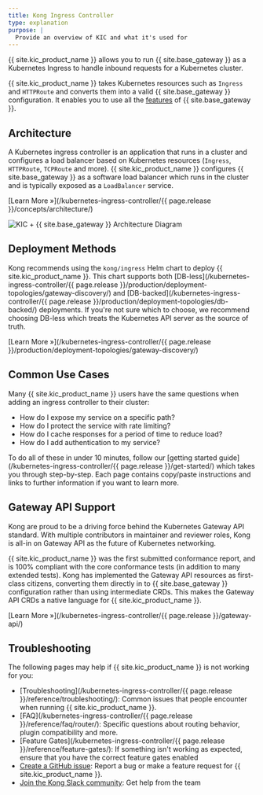 ```yaml
---
title: Kong Ingress Controller
type: explanation
purpose: |
  Provide an overview of KIC and what it's used for
---
```


{{ site.kic_product_name }} allows you to run {{ site.base_gateway }} as a Kubernetes Ingress to handle inbound requests for a Kubernetes cluster.

{{ site.kic_product_name }} takes Kubernetes resources such as `Ingress` and `HTTPRoute` and converts them into a valid {{ site.base_gateway }} configuration. It enables you to use all the [features](/gateway/latest/#features) of {{ site.base_gateway }}.

## Architecture

A Kubernetes ingress controller is an application that runs in a cluster and configures a load balancer based on Kubernetes resources (`Ingress`, `HTTPRoute`, `TCPRoute` and more). {{ site.kic_product_name }} configures {{ site.base_gateway }} as a software load balancer which runs in the cluster and is typically exposed as a `LoadBalancer` service.

[Learn More &raquo;](/kubernetes-ingress-controller/{{ page.release }}/concepts/architecture/)

![KIC + {{ site.base_gateway }} Architecture Diagram](/assets/images/products/kubernetes-ingress-controller/kic-gateway-arch.png)


## Deployment Methods

Kong recommends using the `kong/ingress` Helm chart to deploy {{ site.kic_product_name }}. This chart supports both [DB-less](/kubernetes-ingress-controller/{{ page.release }}/production/deployment-topologies/gateway-discovery/) and [DB-backed](/kubernetes-ingress-controller/{{ page.release }}/production/deployment-topologies/db-backed/) deployments. If you're not sure which to choose, we recommend choosing DB-less which treats the Kubernetes API server as the source of truth.

[Learn More &raquo;](/kubernetes-ingress-controller/{{ page.release }}/production/deployment-topologies/gateway-discovery/)

## Common Use Cases

Many {{ site.kic_product_name }} users have the same questions when adding an ingress controller to their cluster:

* How do I expose my service on a specific path?
* How do I protect the service with rate limiting?
* How do I cache responses for a period of time to reduce load?
* How do I add authentication to my service?

To do all of these in under 10 minutes, follow our [getting started guide](/kubernetes-ingress-controller/{{ page.release }}/get-started/) which takes you through step-by-step. Each page contains copy/paste instructions and links to further information if you want to learn more.

## Gateway API Support

Kong are proud to be a driving force behind the Kubernetes Gateway API standard. With multiple contributors in maintainer and reviewer roles, Kong is all-in on Gateway API as the future of Kubernetes networking.

{{ site.kic_product_name }} was the first submitted conformance report, and is 100% compliant with the core conformance tests (in addition to many extended tests). Kong has implemented the Gateway API resources as first-class citizens, converting them directly in to {{ site.base_gateway }} configuration rather than using intermediate CRDs. This makes the Gateway API CRDs a native language for {{ site.kic_product_name }}.

[Learn More &raquo;](/kubernetes-ingress-controller/{{ page.release }}/gateway-api/)

## Troubleshooting

The following pages may help if {{ site.kic_product_name }} is not working for you:

* [Troubleshooting](/kubernetes-ingress-controller/{{ page.release }}/reference/troubleshooting/): Common issues that people encounter when running {{ site.kic_product_name }}.
* [FAQ](/kubernetes-ingress-controller/{{ page.release }}/reference/faq/router/): Specific questions about routing behavior, plugin compatibility and more.
* [Feature Gates](/kubernetes-ingress-controller/{{ page.release }}/reference/feature-gates/): If something isn't working as expected, ensure that you have the correct feature gates enabled
* [Create a GitHub issue](https://github.com/Kong/kubernetes-ingress-controller/issues/new/choose): Report a bug or make a feature request for {{ site.kic_product_name }}.
* [Join the Kong Slack community](https://konghq.com/community#64fe8580b1a2f3c3804230f1): Get help from the team